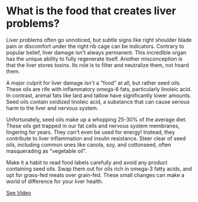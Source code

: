 # What is the food that creates liver problems?

Liver problems often go unnoticed, but subtle signs like right shoulder blade pain or discomfort under the right rib cage can be indicators. Contrary to popular belief, liver damage isn't always permanent. This incredible organ has the unique ability to fully regenerate itself. Another misconception is that the liver stores toxins. Its role is to filter and neutralize them, not hoard them.

A major culprit for liver damage isn't a "food" at all, but rather seed oils. These oils are rife with inflammatory omega-6 fats, particularly linoleic acid. In contrast, animal fats like lard and tallow have significantly lower amounts. Seed oils contain oxidized linoleic acid, a substance that can cause serious harm to the liver and nervous system.

Unfortunately, seed oils make up a whopping 25-30% of the average diet. These oils get trapped in our fat cells and nervous system membranes, lingering for years. They can't even be used for energy! Instead, they contribute to liver inflammation and insulin resistance. Steer clear of seed oils, including common ones like canola, soy, and cottonseed, often masquerading as "vegetable oil".

Make it a habit to read food labels carefully and avoid any product containing seed oils. Swap them out for oils rich in omega-3 fatty acids, and opt for grass-fed meats over grain-fed. These small changes can make a world of difference for your liver health.

 [See Video](https://www.youtube.com/embed/NJFOF_VEwFs)